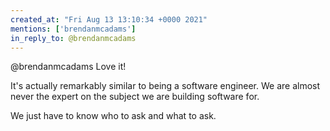 ```yaml
---
created_at: "Fri Aug 13 13:10:34 +0000 2021"
mentions: ['brendanmcadams']
in_reply_to: @brendanmcadams
---
```


@brendanmcadams Love it!

It's actually remarkably similar to being a software engineer. We are almost never the expert on the subject we are building software for.

We just have to know who to ask and what to ask.